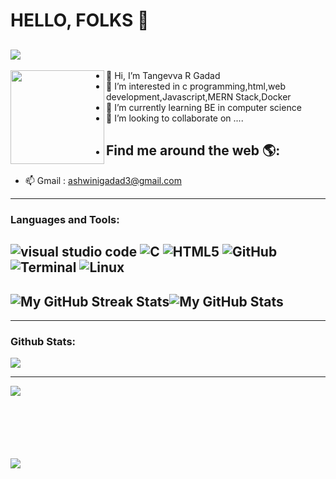 <!---
##my status
--->

# HELLO, FOLKS 👋
![](https://komarev.com/ghpvc/?username=Ashwinigadad&color=brightgreen&styl=plastic)
-----------------------------------------------------------------------------------------------------------------------------------------------------------
 <a href="https://github.com/sponsors/M0nica"><img align="left" width="150" height="150" src="https://github.com/M0nica/M0nica/blob/main/octomonica/m0nica-octocat-rotating.gif?raw=true"></a>
- 👋 Hi, I’m Tangevva R Gadad
- 👀 I’m interested in c programming,html,web development,Javascript,MERN Stack,Docker
- 🌱 I’m currently learning BE in computer science 
- 💞️ I’m looking to collaborate on ....
- ## Find me around the web 🌎:
- 📫 Gmail : ashwinigadad3@gmail.com
  

-----------------------------------------------------------------------------------------------------------------------------------------------------------
### Languages and Tools:

![visual studio code](https://img.shields.io/badge/-vscode-333333?style=flat&logo=C%2B%2B&logoColor=vscode)
![C](https://img.shields.io/badge/-C-333333?style=flat&logo=C%2B%2B&logoColor=C)
![HTML5](https://img.shields.io/badge/-HTML5-333333?style=flat&logo=HTML5)
![GitHub](https://img.shields.io/badge/-GitHub-333333?style=flat&logo=GitHub)
![Terminal](https://img.shields.io/badge/-Terminal-333333?style=flat&logo=Terminal)
![Linux](https://img.shields.io/badge/-Linux-333333?style=flat&logo=Linux)
-----------------------------------------------------------------------------------------------------------------------------------------------------------
  <img src="http://github-readme-streak-stats.herokuapp.com?user=Ashwinigadad&theme=hacker&hide_border=true&date_format=j%20M%5B%20Y%5D" alt="My GitHub Streak Stats"><img src="https://github-readme-stats.vercel.app/api?username=Ashwinigadad&theme=dark&show_icons=true&hide_border=true&count_private=true&include_all_commits=true" alt="My GitHub Stats">
-----------------------------------------------------------------------------------------------------------------------------------------------------------
-----------------------------------------------------------------------------------------------------------------------------------------------------------
### Github Stats:

<!--<img alt="Ashwini's Activity Graph" src="https://activity-graph.herokuapp.com/graph?username=Ashwinigadad&theme=react-dark&area=true" width="100%">-->
<a> 
<!--<img src="https://github.com/Ashwinigadad/github-stats/blob/master/generated/overview.svg#gh-dark-mode-only" />-->
<img src="https://github.com/Ashwinigadad/github-stats/blob/master/generated/languages.svg#gh-dark-mode-only" />
</a>

-----------------------------------------------------------------------------------------------------------------------------------------------------------

<img align="left" src="https://github-readme-stats.vercel.app/api/top-langs/?username=Ashwinigadad&theme=dark&show_icons=true&layout=compact&hide=css,scss&count_private=true" /><br/><br/><br/><br/><br/><br/>



<img align="left" src="https://github-profile-trophy.vercel.app/?username=Ashwinigadad&rank=AA,B,AAA,A,C&theme=onedark&count_private=true" />
